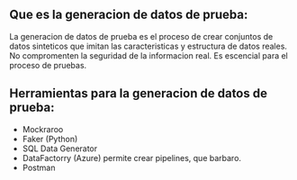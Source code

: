 ## Que es la generacion de datos de prueba:

La generacion de datos de prueba es el proceso de crear conjuntos de datos sinteticos que imitan las caracteristicas y estructura de datos reales.
No compromenten la seguridad de la informacion real.
Es escencial para el proceso de pruebas.

## Herramientas para la generacion de datos de prueba:

* Mockraroo
* Faker (Python)
* SQL Data Generator
* DataFactorry (Azure) permite crear pipelines, que barbaro.
* Postman
